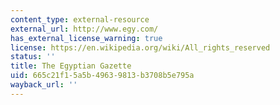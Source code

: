 ```yaml
---
content_type: external-resource
external_url: http://www.egy.com/
has_external_license_warning: true
license: https://en.wikipedia.org/wiki/All_rights_reserved
status: ''
title: The Egyptian Gazette
uid: 665c21f1-5a5b-4963-9813-b3708b5e795a
wayback_url: ''
---
```

